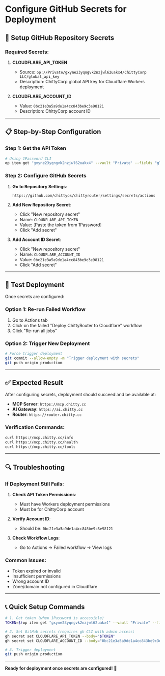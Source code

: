 # Configure GitHub Secrets for Deployment

## 🔑 **Setup GitHub Repository Secrets**

### **Required Secrets:**

1. **CLOUDFLARE_API_TOKEN**
   - Source: `op://Private/gxyne23yqngvk2nzjwl62uakx4/ChittyCorp LLC/global_api_key`
   - Description: ChittyCorp global API key for Cloudflare Workers deployment

2. **CLOUDFLARE_ACCOUNT_ID**
   - Value: `0bc21e3a5a9de1a4cc843be9c3e98121`
   - Description: ChittyCorp account ID

---

## 📋 **Step-by-Step Configuration**

### **Step 1: Get the API Token**
```bash
# Using 1Password CLI
op item get "gxyne23yqngvk2nzjwl62uakx4" --vault "Private" --fields "global_api_key" --reveal
```

### **Step 2: Configure GitHub Secrets**

1. **Go to Repository Settings**:
   ```
   https://github.com/chittyos/chittyrouter/settings/secrets/actions
   ```

2. **Add New Repository Secret**:
   - Click "New repository secret"
   - Name: `CLOUDFLARE_API_TOKEN`
   - Value: [Paste the token from 1Password]
   - Click "Add secret"

3. **Add Account ID Secret**:
   - Click "New repository secret"
   - Name: `CLOUDFLARE_ACCOUNT_ID`
   - Value: `0bc21e3a5a9de1a4cc843be9c3e98121`
   - Click "Add secret"

---

## 🚀 **Test Deployment**

Once secrets are configured:

### **Option 1: Re-run Failed Workflow**
1. Go to Actions tab
2. Click on the failed "Deploy ChittyRouter to Cloudflare" workflow
3. Click "Re-run all jobs"

### **Option 2: Trigger New Deployment**
```bash
# Force trigger deployment
git commit --allow-empty -m "Trigger deployment with secrets"
git push origin production
```

---

## ✅ **Expected Result**

After configuring secrets, deployment should succeed and be available at:

- **MCP Server**: `https://mcp.chitty.cc`
- **AI Gateway**: `https://ai.chitty.cc`
- **Router**: `https://router.chitty.cc`

### **Verification Commands**:
```bash
curl https://mcp.chitty.cc/info
curl https://mcp.chitty.cc/health
curl https://mcp.chitty.cc/tools
```

---

## 🔍 **Troubleshooting**

### **If Deployment Still Fails:**

1. **Check API Token Permissions**:
   - Must have Workers deployment permissions
   - Must be for ChittyCorp account

2. **Verify Account ID**:
   - Should be: `0bc21e3a5a9de1a4cc843be9c3e98121`

3. **Check Workflow Logs**:
   - Go to Actions → Failed workflow → View logs

### **Common Issues:**
- Token expired or invalid
- Insufficient permissions
- Wrong account ID
- Zone/domain not configured in Cloudflare

---

## 📞 **Quick Setup Commands**

```bash
# 1. Get token (when 1Password is accessible)
TOKEN=$(op item get "gxyne23yqngvk2nzjwl62uakx4" --vault "Private" --fields "global_api_key" --reveal)

# 2. Set GitHub secrets (requires gh CLI with admin access)
gh secret set CLOUDFLARE_API_TOKEN --body="$TOKEN"
gh secret set CLOUDFLARE_ACCOUNT_ID --body="0bc21e3a5a9de1a4cc843be9c3e98121"

# 3. Trigger deployment
git push origin production
```

---

**Ready for deployment once secrets are configured!** 🚀